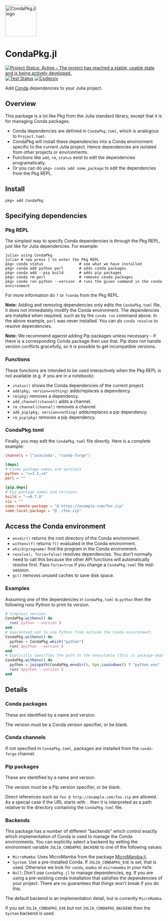 <img src="https://github.com/cjdoris/CondaPkg.jl/raw/main/logo.png" alt="CondaPkg.jl logo" style="width: 100px;">

# CondaPkg.jl

[![Project Status: Active – The project has reached a stable, usable state and is being actively developed.](https://www.repostatus.org/badges/latest/active.svg)](https://www.repostatus.org/#active)
[![Test Status](https://github.com/cjdoris/CondaPkg.jl/actions/workflows/tests.yml/badge.svg)](https://github.com/cjdoris/CondaPkg.jl/actions/workflows/tests.yml)
[![Codecov](https://codecov.io/gh/cjdoris/CondaPkg.jl/branch/main/graph/badge.svg?token=1flP5128hZ)](https://codecov.io/gh/cjdoris/CondaPkg.jl)

Add [Conda](https://docs.conda.io/en/latest/) dependencies to your Julia project.

## Overview

This package is a lot like Pkg from the Julia standard library, except that it is for
managing Conda packages.
- Conda dependencies are defined in `CondaPkg.toml`, which is analogous to `Project.toml`.
- CondaPkg will install these dependencies into a Conda environment specific to the current
  Julia project. Hence dependencies are isolated from other projects or environments.
- Functions like `add`, `rm`, `status` exist to edit the dependencies programatically.
- Or you can do `pkg> conda add some_package` to edit the dependencies from the Pkg REPL.

## Install

```
pkg> add CondaPkg
```

## Specifying dependencies

### Pkg REPL

The simplest way to specify Conda dependencies is through the Pkg REPL, just like for Julia
dependencies. For example:
```
julia> using CondaPkg
julia> # now press ] to enter the Pkg REPL
pkg> conda status                # see what we have installed
pkg> conda add python perl       # adds conda packages
pkg> conda add --pip build       # adds pip packages
pkg> conda rm perl               # removes conda packages
pkg> conda run python --version  # runs the given command in the conda environment
```

For more information do `?` or `?conda` from the Pkg REPL.

**Note:** Adding and removing dependencies only edits the `CondaPkg.toml` file, it does
not immediately modify the Conda environment. The dependencies are installed when required,
such as by the `conda run` command above. In the above example, `perl` was never installed.
You can do `conda resolve` to resolve dependencies.

**Note:** We recommend against adding Pip packages unless necessary - if there is a
corresponding Conda package then use that. Pip does not handle version conflicts
gracefully, so it is possible to get incompatible versions.

### Functions

These functions are intended to be used interactively when the Pkg REPL is not available
(e.g. if you are in a notebook):

- `status()` shows the Conda dependencies of the current project.
- `add(pkg; version=nothing)` adds/replaces a dependency.
- `rm(pkg)` removes a dependency.
- `add_channel(channel)` adds a channel.
- `rm_channel(channel)` removes a channel.
- `add_pip(pkg; version=nothing)` adds/replaces a pip dependency.
- `rm_pip(pkg)` removes a pip dependency.

### CondaPkg.toml

Finally, you may edit the `CondaPkg.toml` file directly. Here is a complete example:
```toml
channels = ["anaconda", "conda-forge"]

[deps]
# Conda package names and versions
python = ">=3.5,<4"
perl = ""

[pip.deps]
# Pip package names and versions
build = "~=0.7.0"
six = ""
some-remote-package = "@ https://example.com/foo.zip"
some-local-package = "@ ./foo.zip"
```

## Access the Conda environment

- `envdir()` returns the root directory of the Conda environment.
- `withenv(f)` returns `f()` evaluated in the Conda environment.
- `which(progname)` find the program in the Conda environment.
- `resolve(; force=false)` resolves dependencies. You don't normally need to call this
  because the other API functions will automatically resolve first. Pass `force=true` if
  you change a `CondaPkg.toml` file mid-session.
- `gc()` removes unused caches to save disk space.

### Examples

Assuming one of the dependencies in `CondaPkg.toml` is `python` then the following runs
Python to print its version.
```julia
# Simplest version.
CondaPkg.withenv() do
  run(`python --version`)
end
# Guaranteed not to use Python from outside the Conda environment.
CondaPkg.withenv() do
  python = CondaPkg.which("python")
  run(`$python --version`)
end
# Explicitly specifies the path to the executable (this is package-dependent).
CondaPkg.withenv() do
  python = joinpath(CondaPkg.envdir(), Sys.iswindows() ? "python.exe" : "bin/python")
  run(`$python --version`)
end
```

## Details

### Conda packages

These are identified by a name and version.

The version must be a Conda version specifier, or be blank.

### Conda channels

If not specified in `CondaPkg.toml`, packages are installed from the `conda-forge` channel.

### Pip packages

These are identified by a name and version.

The version must be a Pip version specifier, or be blank.

Direct references such as `foo @ http://example.com/foo.zip` are allowed. As a special case
if the URL starts with `.` then it is interpreted as a path relative to the directory
containing the `CondaPkg.toml` file.

### Backends

This package has a number of different "backends" which control exactly which implementation
of Conda is used to manage the Conda environments. You can explicitly select a backend
by setting the environment variable `JULIA_CONDAPKG_BACKEND` to one of the following values:
- `MicroMamba`: Uses MicroMamba from the package
  [MicroMamba.jl](https://github.com/cjdoris/MicroMamba.jl).
- `System`: Use a pre-installed Conda. If `JULIA_CONDAPKG_EXE` is set, that is used.
  Otherwise we look for `conda`, `mamba` or `micromamba` in your `PATH`.
- `Null`: Don't use `CondaPkg.jl` to manage dependencies,
  eg. If you are using a pre-existing conda installation that satisfies the dependencies of your project.
  There are no guarantees that things won't break if you do this.

The default backend is an implementation detail, but is currently `MicroMamba`.

If you set `JULIA_CONDAPKG_EXE` but not `JULIA_CONDAPKG_BACKEND` then the `System` backend
is used.
